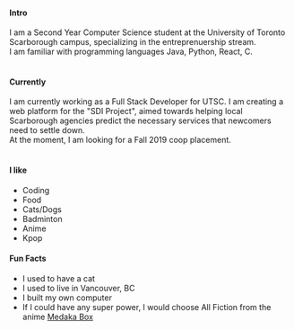 
#### Intro
I am a Second Year Computer Science student at the University of Toronto Scarborough campus, specializing in the entreprenuership stream.
<br>
I am familiar with programming languages Java, Python, React, C. 
<br><br>
#### Currently
I am currently working as a Full Stack Developer for UTSC. I am creating a web platform for the "SDI Project", aimed towards helping local Scarborough agencies predict the necessary services that newcomers need to settle down.
<br>
At the moment, I am looking for a Fall 2019 coop placement.
<br><br>
<!-- <br><br>
#### Some History -->
#### I like
- Coding
- Food
- Cats/Dogs
- Badminton
- Anime
- Kpop

#### Fun Facts
- I used to have a cat
- I used to live in Vancouver, BC
- I built my own computer
- If I could have any super power, I would choose All Fiction from the anime [Medaka Box](https://medakabox.fandom.com/wiki/Abnormality#Minus)
